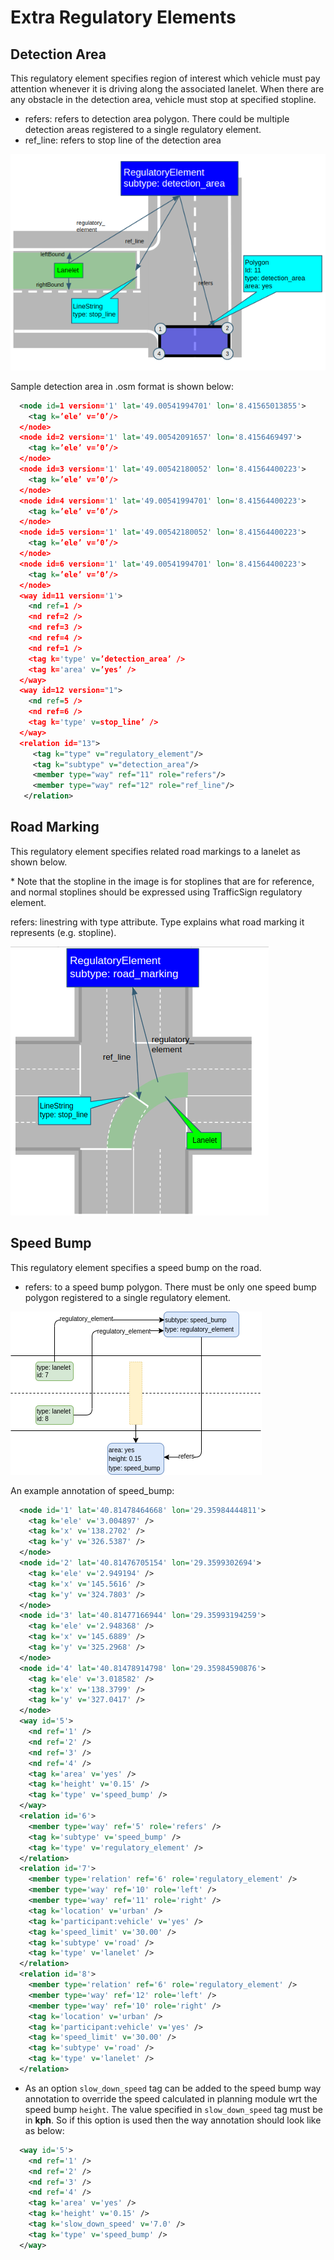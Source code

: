 # Extra Regulatory Elements

## Detection Area

This regulatory element specifies region of interest which vehicle must pay attention whenever it is driving along the associated lanelet. When there are any obstacle in the detection area, vehicle must stop at specified stopline.

- refers: refers to detection area polygon. There could be multiple detection areas registered to a single regulatory element.
- ref_line: refers to stop line of the detection area

![Detection area](detection_area.png)

Sample detection area in .osm format is shown below:

```xml
  <node id=1 version='1' lat='49.00541994701' lon='8.41565013855'>
    <tag k=’ele’ v=’0’/>
  </node>
  <node id=2 version='1' lat='49.00542091657' lon='8.4156469497'>
    <tag k=’ele’ v=’0’/>
  </node>
  <node id=3 version='1' lat='49.00542180052' lon='8.41564400223'>
    <tag k=’ele’ v=’0’/>
  </node>
  <node id=4 version='1' lat='49.00541994701' lon='8.41564400223'>
    <tag k=’ele’ v=’0’/>
  </node>
  <node id=5 version='1' lat='49.00542180052' lon='8.41564400223'>
    <tag k=’ele’ v=’0’/>
  </node>
  <node id=6 version='1' lat='49.00541994701' lon='8.41564400223'>
    <tag k=’ele’ v=’0’/>
  </node>
  <way id=11 version='1'>
    <nd ref=1 />
    <nd ref=2 />
    <nd ref=3 />
    <nd ref=4 />
    <nd ref=1 />
    <tag k='type' v=’detection_area’ />
    <tag k='area' v=’yes’ />
  </way>
  <way id=12 version="1">
    <nd ref=5 />
    <nd ref=6 />
    <tag k='type' v=stop_line’ />
  </way>
  <relation id="13">
     <tag k="type" v="regulatory_element"/>
     <tag k="subtype" v="detection_area"/>
     <member type="way" ref="11" role="refers"/>
     <member type="way" ref="12" role="ref_line"/>
   </relation>
```

## Road Marking

This regulatory element specifies related road markings to a lanelet as shown below.

\* Note that the stopline in the image is for stoplines that are for reference, and normal stoplines should be expressed using TrafficSign regulatory element.

refers: linestring with type attribute. Type explains what road marking it represents (e.g. stopline).

![Road marking](road_mark.png)

## Speed Bump

This regulatory element specifies a speed bump on the road.

- refers: to a speed bump polygon. There must be only one speed bump polygon registered to a single
  regulatory element.

![Speed bump](speed_bump.png)

An example annotation of speed_bump:

```xml
  <node id='1' lat='40.81478464668' lon='29.35984444811'>
    <tag k='ele' v='3.004897' />
    <tag k='x' v='138.2702' />
    <tag k='y' v='326.5387' />
  </node>
  <node id='2' lat='40.81476705154' lon='29.3599302694'>
    <tag k='ele' v='2.949194' />
    <tag k='x' v='145.5616' />
    <tag k='y' v='324.7803' />
  </node>
  <node id='3' lat='40.81477166944' lon='29.35993194259'>
    <tag k='ele' v='2.948368' />
    <tag k='x' v='145.6889' />
    <tag k='y' v='325.2968' />
  </node>
  <node id='4' lat='40.81478914798' lon='29.35984590876'>
    <tag k='ele' v='3.018582' />
    <tag k='x' v='138.3799' />
    <tag k='y' v='327.0417' />
  </node>
  <way id='5'>
    <nd ref='1' />
    <nd ref='2' />
    <nd ref='3' />
    <nd ref='4' />
    <tag k='area' v='yes' />
    <tag k='height' v='0.15' />
    <tag k='type' v='speed_bump' />
  </way>
  <relation id='6'>
    <member type='way' ref='5' role='refers' />
    <tag k='subtype' v='speed_bump' />
    <tag k='type' v='regulatory_element' />
  </relation>
  <relation id='7'>
    <member type='relation' ref='6' role='regulatory_element' />
    <member type='way' ref='10' role='left' />
    <member type='way' ref='11' role='right' />
    <tag k='location' v='urban' />
    <tag k='participant:vehicle' v='yes' />
    <tag k='speed_limit' v='30.00' />
    <tag k='subtype' v='road' />
    <tag k='type' v='lanelet' />
  </relation>
  <relation id='8'>
    <member type='relation' ref='6' role='regulatory_element' />
    <member type='way' ref='12' role='left' />
    <member type='way' ref='10' role='right' />
    <tag k='location' v='urban' />
    <tag k='participant:vehicle' v='yes' />
    <tag k='speed_limit' v='30.00' />
    <tag k='subtype' v='road' />
    <tag k='type' v='lanelet' />
  </relation>
```

- As an option `slow_down_speed` tag can be added to the speed bump way annotation to override the
  speed calculated in planning module wrt the speed bump `height`. The value specified in
  `slow_down_speed` tag must be in **kph**. So if this option is used then the way annotation should
  look like as below:

```xml
  <way id='5'>
    <nd ref='1' />
    <nd ref='2' />
    <nd ref='3' />
    <nd ref='4' />
    <tag k='area' v='yes' />
    <tag k='height' v='0.15' />
    <tag k='slow_down_speed' v='7.0' />
    <tag k='type' v='speed_bump' />
  </way>
```